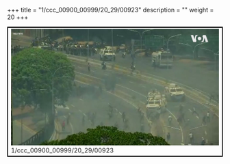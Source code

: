 +++
title = "1/ccc_00900_00999/20_29/00923"
description = ""
weight = 20
+++

<table style="border:2px solid black;max-width:800px;max-height:800px;" 
><tr><td>
<img class="center-fit-jpg"
src="/jpg_/aaa_20190430_NxaOmWaI8sI_00922.jpg">
1/ccc_00900_00999/20_29/00923
</img></td></tr></table>
